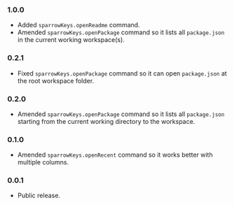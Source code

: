 ### 1.0.0
- Added `sparrowKeys.openReadme` command.
- Amended `sparrowKeys.openPackage` command so it lists all `package.json` in the current working workspace(s).

### 0.2.1
- Fixed `sparrowKeys.openPackage` command so it can open `package.json` at the root workspace folder.

### 0.2.0
- Amended `sparrowKeys.openPackage` command so it lists all `package.json` starting from the current working directory to the workspace.

### 0.1.0
- Amended `sparrowKeys.openRecent` command so it works better with multiple columns.

### 0.0.1
- Public release.
